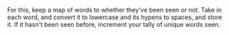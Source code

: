 For this, keep a map of words to whether they've been seen or not. Take in each word, and convert it to lowercase and its hypens to spaces, and store it. If it hasn't been seen before, increment your tally of unique words seen.
